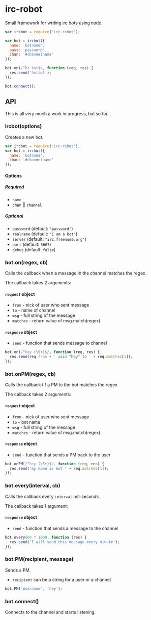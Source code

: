 # irc-robot

Small framework for writing irc bots using [node](http://nodejs.org).

```js
var ircbot = require('irc-robot');

var bot = ircbot({
  name: 'botname',
  pass: 'password',
  chan: '#channelname'
});

bot.on(/^hi bot$/, function (req, res) {
  res.send('hello!');
});

bot.connect();
```

## API

This is all very much a work in progress, but so far...

### ircbot(options)

Creates a new bot.

```js
var ircbot = require('irc-robot');
var bot = ircbot({
  name: 'botname',
  chan: '#channelname'
});
```

#### Options

##### Required

* `name`
* `chan` || `channel`

##### Optional

* `password` (default: `"password"`)
* `realname` (default: `"I am a bot"`)
* `server` (default: `"irc.freenode.org"`)
* `port` (default: `6667`)
* `debug` (default: `false`)

### bot.on(regex, cb)

Calls the callback when a message in the channel matches the regex.

The callback takes 2 arguments:

#### `request` object

* `from` - nick of user who sent message
* `to` - name of channel
* `msg` - full string of the message
* `matches` - return value of msg.match(regex)

#### `response` object

* `send` - function that sends message to channel

```js
bot.on(/^hey (\S+)$/, function (req, res) {
  res.send(req.from + ' said "hey" to ' + req.matches[1]);
});
```

### bot.onPM(regex, cb)

Calls the callback tif a PM to the bot matches the regex.

The callback takes 2 arguments:

#### `request` object

* `from` - nick of user who sent message
* `to` - bot name
* `msg` - full string of the message
* `matches` - return value of msg.match(regex)

#### `response` object

* `send` - function that sends a PM back to the user

```js
bot.onPM(/^hey (\S+)$/, function (req, res) {
  res.send('my name is not ' + req.matches[1]);
});
```

### bot.every(interval, cb)

Calls the callback every `interval` milliseconds.

The callback takes 1 argument:

#### `response` object

* `send` - function that sends a message to the channel

```js
bot.every(60 * 1000, function (res) {
  res.send('I will send this message every minute');
});
```

### bot.PM(recipient, message)

Sends a PM.

* `recipient` can be a string for a user or a channel

```js
bot.PM('username', 'hey');
```

### bot.connect()

Connects to the channel and starts listening.
